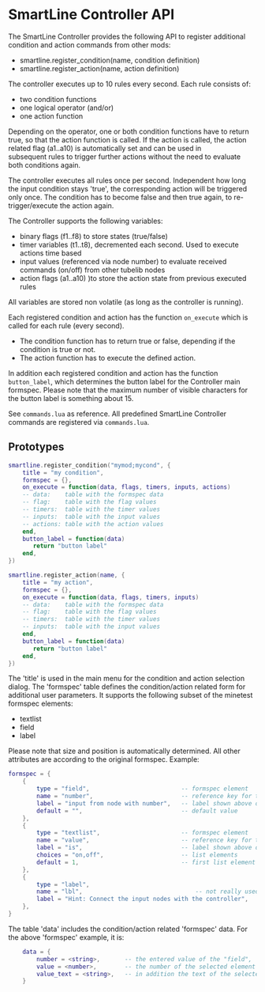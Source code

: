 # SmartLine Controller API


The SmartLine Controller provides the following API to register additional condition and action commands from other mods:

* smartline.register_condition(name, condition definition)
* smartline.register_action(name, action definition)

The controller executes up to 10 rules every second. Each rule consists of:
- two condition functions 
- one logical operator (and/or)
- one action function

Depending on the operator, one or both condition functions have to return true, so that the action function is called.
If the action is called, the action related flag (a1..a10) is automatically set and can be used in  
subsequent rules to trigger further actions without the need to evaluate both conditions again.

The controller executes all rules once per second. Independent how long the input condition stays 'true',
the corresponding action will be triggered only once. The condition has to become false and then true again, to 
re-trigger/execute the action again.

The Controller supports the following variables:
- binary flags (f1..f8) to store states (true/false)
- timer variables (t1..t8), decremented each second. Used to execute actions time based
- input values (referenced via node number) to evaluate received commands (on/off) from other tubelib nodes
- action flags (a1..a10) )to store the action state from previous executed rules

All variables are stored non volatile (as long as the controller is running).

Each registered condition and action has the function `on_execute`  which is called for each rule (every second).
* The condition function has to return true or false, depending if the condition is true or not.
* The action function has to execute the defined action.

In addition each registered condition and action has the function `button_label`, which determines the button label
for the Controller main formspec. Please note that the maximum number of visible characters for the button label is
something about 15.

See `commands.lua` as reference. All predefined SmartLine Controller commands are registered via `commands.lua`.

## Prototypes

```LUA
smartline.register_condition("mymod;mycond", {
	title = "my condition",
	formspec = {},
	on_execute = function(data, flags, timers, inputs, actions) 
	-- data:    table with the formspec data 
	-- flag:    table with the flag values
	-- timers:  table with the timer values
	-- inputs:  table with the input values
	-- actions: table with the action values
	end,
	button_label = function(data) 
	   return "button label"
	end,
})
```


```LUA
smartline.register_action(name, {
	title = "my action",
	formspec = {},
	on_execute = function(data, flags, timers, inputs) 
	-- data:    table with the formspec data 
	-- flag:    table with the flag values
	-- timers:  table with the timer values
	-- inputs:  table with the input values
	end,
	button_label = function(data) 
	   return "button label"
	end,
})
```

The 'title' is used in the main menu for the condition and action selection dialog.
The 'formspec' table defines the condition/action related form for additional user parameters.
It supports the following subset of the minetest formspec elements:

  - textlist
  - field
  - label

Please note that size and position is automatically determined.
All other attributes are according to the original formspec.
Example:

```LUA
formspec = {
	{
		type = "field",                          -- formspec element
		name = "number",                         -- reference key for the table 'data'
		label = "input from node with number",   -- label shown above of the element
		default = "",                            -- default value
	},
	{
		type = "textlist",                       -- formspec element
		name = "value",                          -- reference key for the table 'data'
		label = "is",                            -- label shown above of the element
		choices = "on,off",                      -- list elements
		default = 1,                             -- first list element as default value
	},
	{
		type = "label",
		name = "lbl",                                -- not really used, but internally needed
		label = "Hint: Connect the input nodes with the controller", 
	},
}
```

The table 'data' includes the condition/action related 'formspec' data. 
For the above 'formspec' example, it is:

```LUA
    data = {
        number = <string>,       -- the entered value of the "field",
        value = <number>,        -- the number of the selected element of the "textlist"
        value_text = <string>,   -- in addition the text of the selected element of the "textlist"
    }
```

